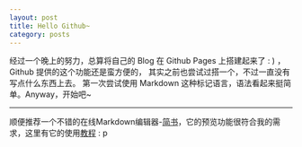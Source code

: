 ```yaml
---
layout: post
title: Hello Github~
category: posts
---
```


经过一个晚上的努力，总算将自己的 Blog 在 Github Pages 上搭建起来了 : ) ，Github 提供的这个功能还是蛮方便的， 其实之前也尝试过搭一个，不过一直没有写点什么东西上去。
第一次尝试使用 Markdown 这种标记语言，语法看起来挺简单。Anyway，开始吧~

---

顺便推荐一个不错的在线Markdown编辑器-[简书]，它的预览功能很符合我的需求，这里有它的使用[教程]  : p

[简书]: http://jianshu.io/writer#/
[教程]:http://jianshu.io/p/q81RER

